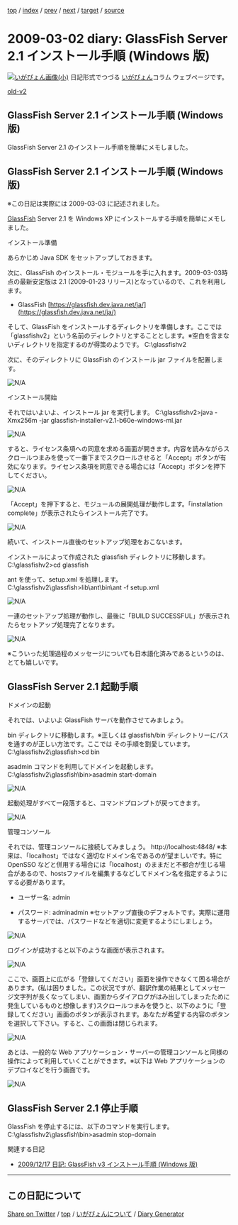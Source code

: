 [top](../index.html) 
 / [index](index.html) 
 / [prev](ig090301.html) 
 / [next](ig090303.html) 
 / [target](https://igapyon.github.io/diary/2009/ig090302.html) 
 / [source](https://github.com/igapyon/diary/blob/gh-pages/2009/ig090302.html.src.md) 

2009-03-02 diary: GlassFish Server 2.1 インストール手順 (Windows 版)
=====================================================================================================
[![いがぴょん画像(小)](https://igapyon.github.io/diary/images/iga200306s.jpg "いがぴょん")](https://igapyon.github.io/diary/memo/memoigapyon.html) 日記形式でつづる [いがぴょん](https://igapyon.github.io/diary/memo/memoigapyon.html)コラム ウェブページです。

[old-v2](ig090302-orig.html)

## GlassFish Server 2.1 インストール手順 (Windows 版)

GlassFish Server 2.1 のインストール手順を簡単にメモしました。


## GlassFish Server 2.1 インストール手順 (Windows 版)

※この日記は実際には 2009-03-03 に記述されました。

[GlassFish](http://www.igapyon.jp/igapyon/diary/keyword/glassfish.html) Server 2.1 を Windows XP にインストールする手順を簡単にメモしました。

インストール準備

あらかじめ Java SDK をセットアップしておきます。

次に、GlassFish のインストール・モジュールを手に入れます。2009-03-03時点の最新安定版は 2.1 (2009-01-23 リリース)となっているので、これを利用します。

* GlassFish
  [https://glassfish.dev.java.net/ja/](https://glassfish.dev.java.net/ja/)

そして、GlassFish をインストールするディレクトリを準備します。ここでは「glassfishv2」という名前のディレクトリとすることとします。※空白を含まないディレクトリを指定するのが得策のようです。
C:\glassfishv2

次に、そのディレクトリに GlassFish のインストール jar ファイルを配置します。

![N/A](http://www.igapyon.jp/igapyon/image/diary/2009/20090302gf001.png)

インストール開始

それではいよいよ、インストール jar を実行します。
C:\glassfishv2>java -Xmx256m -jar glassfish-installer-v2.1-b60e-windows-ml.jar

![N/A](http://www.igapyon.jp/igapyon/image/diary/2009/20090302gf002.png)

すると、ライセンス条項への同意を求める画面が開きます。内容を読みながらスクロールつまみを使って一番下までスクロールさせると「Accept」ボタンが有効になります。ライセンス条項を同意できる場合には「Accept」ボタンを押下してください。

![N/A](http://www.igapyon.jp/igapyon/image/diary/2009/20090302gf003.png)

「Accept」を押下すると、モジュールの展開処理が動作します。「installation complete」が表示されたらインストール完了です。

![N/A](http://www.igapyon.jp/igapyon/image/diary/2009/20090302gf004.png)

続いて、インストール直後のセットアップ処理をおこないます。

インストールによって作成された glassfish ディレクトリに移動します。
C:\glassfishv2>cd glassfish

ant を使って、setup.xml を処理します。
C:\glassfishv2\glassfish>lib\ant\bin\ant -f setup.xml

![N/A](http://www.igapyon.jp/igapyon/image/diary/2009/20090302gf005.png)

一連のセットアップ処理が動作し、最後に「BUILD SUCCESSFUL」が表示されたらセットアップ処理完了となります。

![N/A](http://www.igapyon.jp/igapyon/image/diary/2009/20090302gf006.png)

※こういった処理過程のメッセージについても日本語化済みであるというのは、とても嬉しいです。

## GlassFish Server 2.1 起動手順

ドメインの起動

それでは、いよいよ GlassFish サーバを動作させてみましょう。

bin ディレクトリに移動します。※正しくは glassfish/bin ディレクトリーにパスを通すのが正しい方法です。ここでは その手順を割愛しています。
C:\glassfishv2\glassfish>cd bin

asadmin コマンドを利用してドメインを起動します。
C:\glassfishv2\glassfish\bin>asadmin start-domain

![N/A](http://www.igapyon.jp/igapyon/image/diary/2009/20090302gf011.png)

起動処理がすべて一段落すると、コマンドプロンプトが戻ってきます。

![N/A](http://www.igapyon.jp/igapyon/image/diary/2009/20090302gf012.png)

管理コンソール

それでは、管理コンソールに接続してみましょう。
http://localhost:4848/
※本来は、「localhost」ではなく適切なドメイン名であるのが望ましいです。特に OpenSSO などと併用する場合には「localhost」のままだと不都合が生じる場合があるので、hostsファイルを編集するなどしてドメイン名を指定するようにする必要があります。
* ユーザー名: admin
  
* パスワード: adminadmin
  ※セットアップ直後のデフォルトです。実際に運用するサーバでは、パスワードなどを適切に変更するようにしましょう。

![N/A](http://www.igapyon.jp/igapyon/image/diary/2009/20090302gf013.png)

ログインが成功すると以下のような画面が表示されます。

![N/A](http://www.igapyon.jp/igapyon/image/diary/2009/20090302gf014.png)

ここで、画面上に広がる「登録してください」画面を操作できなくて困る場合があります。(私は困りました。この状況ですが、翻訳作業の結果としてメッセージ文字列が長くなってしまい、画面からダイアログがはみ出してしまったために発生しているものと想像します)スクロールつまみを使うと、以下のように「登録してください」画面のボタンが表示されます。あなたが希望する内容のボタンを選択して下さい。すると、この画面は閉じられます。

![N/A](http://www.igapyon.jp/igapyon/image/diary/2009/20090302gf015.png)

あとは、一般的な Web アプリケーション・サーバーの管理コンソールと同様の操作によって利用していくことができます。※以下は Web アプリケーションのデプロイなどを行う画面です。

![N/A](http://www.igapyon.jp/igapyon/image/diary/2009/20090302gf016.png)

## GlassFish Server 2.1 停止手順

GlassFish を停止するには、以下のコマンドを実行します。
C:\glassfishv2\glassfish\bin>asadmin stop-domain

関連する日記

* [2009/12/17 日記: GlassFish v3 インストール手順 (Windows 版)](ig091217.html)

----------------------------------------------------------------------------------------------------

## この日記について

[Share on Twitter](https://twitter.com/intent/tweet?hashtags=igapyon%2Cdiary%2C%E3%81%84%E3%81%8C%E3%81%B4%E3%82%87%E3%82%93&text=GlassFish+Server+2.1+%E3%82%A4%E3%83%B3%E3%82%B9%E3%83%88%E3%83%BC%E3%83%AB%E6%89%8B%E9%A0%86+%28Windows+%E7%89%88%29&url=https%3A%2F%2Figapyon.github.io%2Fdiary%2F2009%2Fig090302.html) / [top](../index.html) / [いがぴょんについて](https://igapyon.github.io/diary/memo/memoigapyon.html) / [Diary Generator](https://github.com/igapyon/igapyonv3)

